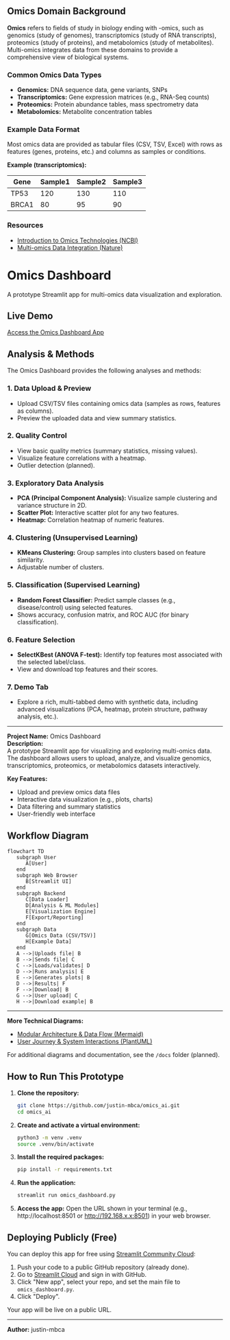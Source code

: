 [//]: # (Omics Domain Documentation)

## Omics Domain Background

**Omics** refers to fields of study in biology ending with -omics, such as genomics (study of genomes), transcriptomics (study of RNA transcripts), proteomics (study of proteins), and metabolomics (study of metabolites). Multi-omics integrates data from these domains to provide a comprehensive view of biological systems.

### Common Omics Data Types
- **Genomics:** DNA sequence data, gene variants, SNPs
- **Transcriptomics:** Gene expression matrices (e.g., RNA-Seq counts)
- **Proteomics:** Protein abundance tables, mass spectrometry data
- **Metabolomics:** Metabolite concentration tables

### Example Data Format
Most omics data are provided as tabular files (CSV, TSV, Excel) with rows as features (genes, proteins, etc.) and columns as samples or conditions.

**Example (transcriptomics):**

| Gene   | Sample1 | Sample2 | Sample3 |
|--------|---------|---------|---------|
| TP53   |  120    |  130    |  110    |
| BRCA1  |   80    |   95    |   90    |

### Resources
- [Introduction to Omics Technologies (NCBI)](https://www.ncbi.nlm.nih.gov/pmc/articles/PMC6466120/)
- [Multi-omics Data Integration (Nature)](https://www.nature.com/articles/s41576-018-0017-8)

# Omics Dashboard

A prototype Streamlit app for multi-omics data visualization and exploration.

## Live Demo

[Access the Omics Dashboard App](https://omicsai.streamlit.app)


## Analysis & Methods

The Omics Dashboard provides the following analyses and methods:

### 1. Data Upload & Preview
- Upload CSV/TSV files containing omics data (samples as rows, features as columns).
- Preview the uploaded data and view summary statistics.

### 2. Quality Control
- View basic quality metrics (summary statistics, missing values).
- Visualize feature correlations with a heatmap.
- Outlier detection (planned).

### 3. Exploratory Data Analysis
- **PCA (Principal Component Analysis):** Visualize sample clustering and variance structure in 2D.
- **Scatter Plot:** Interactive scatter plot for any two features.
- **Heatmap:** Correlation heatmap of numeric features.

### 4. Clustering (Unsupervised Learning)
- **KMeans Clustering:** Group samples into clusters based on feature similarity.
- Adjustable number of clusters.

### 5. Classification (Supervised Learning)
- **Random Forest Classifier:** Predict sample classes (e.g., disease/control) using selected features.
- Shows accuracy, confusion matrix, and ROC AUC (for binary classification).

### 6. Feature Selection
- **SelectKBest (ANOVA F-test):** Identify top features most associated with the selected label/class.
- View and download top features and their scores.

### 7. Demo Tab
- Explore a rich, multi-tabbed demo with synthetic data, including advanced visualizations (PCA, heatmap, protein structure, pathway analysis, etc.).

---

**Project Name:** Omics Dashboard  
**Description:**  
A prototype Streamlit app for visualizing and exploring multi-omics data. The dashboard allows users to upload, analyze, and visualize genomics, transcriptomics, proteomics, or metabolomics datasets interactively.

**Key Features:**
- Upload and preview omics data files
- Interactive data visualization (e.g., plots, charts)
- Data filtering and summary statistics
- User-friendly web interface

## Workflow Diagram

```mermaid
flowchart TD
   subgraph User
      A[User]
   end
   subgraph Web Browser
      B[Streamlit UI]
   end
   subgraph Backend
      C[Data Loader]
      D[Analysis & ML Modules]
      E[Visualization Engine]
      F[Export/Reporting]
   end
   subgraph Data
      G[Omics Data (CSV/TSV)]
      H[Example Data]
   end
   A -->|Uploads file| B
   B -->|Sends file| C
   C -->|Loads/validates| D
   D -->|Runs analysis| E
   E -->|Generates plots| B
   D -->|Results| F
   F -->|Download| B
   G -->|User upload| C
   H -->|Download example| B
```

---

**More Technical Diagrams:**
- [Modular Architecture & Data Flow (Mermaid)](docs/technical_diagrams.md)
- [User Journey & System Interactions (PlantUML)](docs/technical_diagrams.md)

For additional diagrams and documentation, see the `/docs` folder (planned).

## How to Run This Prototype

1. **Clone the repository:**
   ```bash
   git clone https://github.com/justin-mbca/omics_ai.git
   cd omics_ai
   ```

2. **Create and activate a virtual environment:**
   ```bash
   python3 -m venv .venv
   source .venv/bin/activate
   ```

3. **Install the required packages:**
   ```bash
   pip install -r requirements.txt
   ```

4. **Run the application:**
   ```bash
   streamlit run omics_dashboard.py
   ```

5. **Access the app:**
   Open the URL shown in your terminal (e.g., http://localhost:8501 or http://192.168.x.x:8501) in your web browser.

## Deploying Publicly (Free)

You can deploy this app for free using [Streamlit Community Cloud](https://streamlit.io/cloud):

1. Push your code to a public GitHub repository (already done).
2. Go to [Streamlit Cloud](https://streamlit.io/cloud) and sign in with GitHub.
3. Click "New app", select your repo, and set the main file to `omics_dashboard.py`.
4. Click "Deploy".

Your app will be live on a public URL.

---

**Author:** justin-mbca
